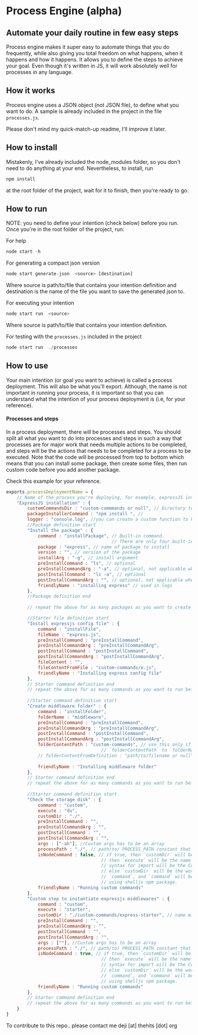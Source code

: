 # Process Engine (alpha)
## Automate your daily routine in few easy steps
Process engine makes it super easy to automate things that you do frequently, 
while also giving you total freedom on what happens, when it happens and how it happens.
It allows you to define the steps to achieve your goal. Even though it's written in JS, it will
work absolutely well for processes in any language.

## How it works
Process engine uses a JSON object (not JSON file), to define what you want to do.
A sample is already included in the project in the file `processes.js`.

Please don't mind my quick-match-up readme, I'll improve it later.

## How to install
Mistakenly, I've already included the node_modules folder, so you don't need to 
do anything at your end. Nevertheless, to install, run
```javascript
npm install
```
at the root folder of the project, wait for it to finish, then you're ready to go.

## How to run
NOTE: you need to define your intention (check below) before you run.
Once you're in the root folder of the project, run:

For help 
```javascript
node start -h
```

For generating a compact json version
```javascript
node start generate-json  <source> [destination]
```
Where source is path/to/file that contains your intention definition and destination is the name of the file you want to save the generated json to.

For executing your intention
```javascript
node start run  <source> 
```
Where source is path/to/file that contains your intention definition.

For testing with the `processes.js` included in the project
```javascript
node start run  ./processes
```

## How to use
Your main intention (or goal you want to achieve) is called a process deployment. This will also be what you'll export.
Although, the name is not important in running your process, it is important so that you can understand what the intention
of your process deployment is (i.e, for your reference).

#### Processes and steps
In a process deployment, there will be processes and steps.
You should split all what you want to do into processes and steps
in such a way that processes are for major work that needs multiple actions to be completed,
and steps will be the actions that needs to be completed for a process to be executed.
Note that the code will be processed from top to bottom which means that you can install some package, then create 
some files, then run custom code before you add another package.

Check this example for your reference.

```javascript
exports.processDeploymentName = {
    // Name of the process you're deploying, for example, expressJS installation
    "ExpressJS installation" : {
        customCommandsDir : "custom-commmands or null", // Directory to load custom commands
        packageInstallerCommand : "npm install ", // 
        logger : "console.log", //you can create a custom function to handle your logs. Default is console.log.
        //Package definition start
        "Install the package" : {
            command : "installPackage", // Built-in command. 
                                        // There are only four built-in commands: installPackage, installFile, installFolder and custom
            package : "express", // name of package to install
            version : "", // version of the package
            installArg : "-g", // install argument
            preInstallCommand : "ls", // optional
            preInstallCommandArg : "-a", // optional, not applicable when preInstallCommand is not set
            postInstallCommand : "ls -a", // optional
            postInstallCommandArg : "", // optional, not applicable when postInstallCommand is not set
            friendlyName : "installing express" // used in logs
        },
        //Package definition end
        
        // repeat the above for as many packages as you want to create before proceeding.

        //Starter file definition start
        "Install expressjs config file" : {
            command : "installFile",
            fileName : "express.js",
            preInstallCommand : "preInstallCommand",
            preInstallCommandArg : "preInstallCommandArg",
            postInstallCommand : "postInstallCommand",
            postInstallCommandArg : "postInstallCommandArg",
            fileContent : "",
            fileContentFromFile : "custom-commands/e.js",
            friendlyName : "Installing express config file"
        },
        // Starter command definition end
        // repeat the above for as many commands as you want to run before proceeding.
        
        //Starter command definition start
        "Create middleware folder" : {
            command : "installFolder",
            folderName : "middleware",
            preInstallCommand : "preInstallCommand",
            preInstallCommandArg : "preInstallCommandArg",
            postInstallCommand : "postInstallCommand",
            postInstallCommandArg : "postInstallCommandArg",
            folderContentPath : "custom-commands", // use this only if you want to copy all files and folders from 
                                    // `folderContentPath` to `folderName`, else leave empty.
            // folderContentFromDefinition : "path/to/filename or null", // Reserved for dynamic content generation, 
                                                                        // currently not in use.
            friendlyName : "Installing middleware folder"
        },
        // Starter command definition end
        // repeat the above for as many commands as you want to run before proceeding.
        
        //Starter command definition start
        "Check the storage disk" : {
            command : "custom",
            execute : "du",
            customDir : "./",
            preInstallCommand : "",
            preInstallCommandArg : "",
            postInstallCommand : "",
            postInstallCommandArg : "",
            args : ["-ah"], //Custom args has to be an array
            processPath : "./", // path/to/ PROCESS_PATH constant that will be sent to command defaults to ./
            isNodeCommand : false, // if true, then `customDir` will be `require`d, 
                                    // then `execute` will be the name of the exported module
                                    // syntax for import will be the CommonJS module import syntax
                                    // else `customDir` will be the working folder for the 
                                    // `command`, and `command` will be executed
                                    // using shelljs npm package.
            friendlyName : "Running custom commands"
        },
        "Custom step to instantiate expressjs middlewares" : {
            command : "custom",
            execute : "starter",
            customDir : "./custom-commands/express-starter", // name might be changed in the future to `custom`
            preInstallCommand : "",
            preInstallCommandArg : "",
            postInstallCommand : "",
            postInstallCommandArg : "",
            args : [""], //Custom args has to be an array
            processPath : "./", // path/to/ PROCESS_PATH constant that will be sent to command defaults to ./
            isNodeCommand : true, // if true, then `customDir` will be `require`d, 
                                    // then `execute` will be the name of the exported module
                                    // syntax for import will be the CommonJS module import syntax
                                    // else `customDir` will be the working folder for the 
                                    // `command`, and `command` will be executed
                                    // using shelljs npm package.
            friendlyName : "Running custom commands"
        },
        // Starter command definition end
        // repeat the above for as many commands as you want to run before proceeding.
    }
}
```
To contribute to this repo.. please contact me deji [at] thehits [dot] org